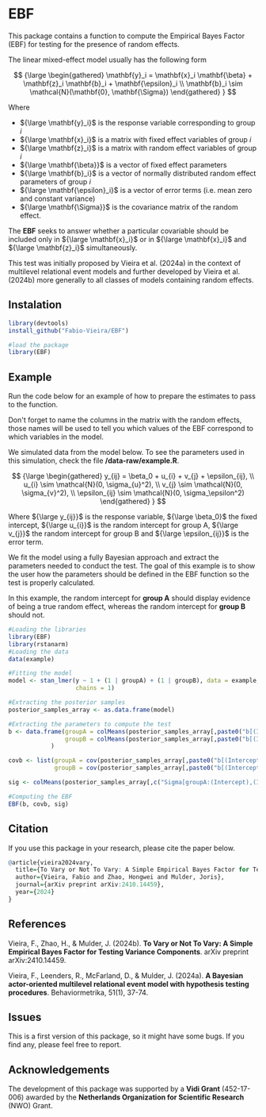 # EBF

This package contains a function to compute the Empirical Bayes Factor (EBF) for testing for the presence of random effects.

The linear mixed-effect model usually has the following form

$$
{\large
\begin{gathered}
\mathbf{y}_i = \mathbf{x}_i \mathbf{\beta} + \mathbf{z}_i \mathbf{b}_i + \mathbf{\epsilon}_i \\
\mathbf{b}_i \sim \mathcal{N}(\mathbf{0}, \mathbf{\Sigma})
\end{gathered}
}
$$

Where

-   ${\large \mathbf{y}_i}$ is the response variable corresponding to group $i$
-   ${\large \mathbf{x}_i}$ is a matrix with fixed effect variables of group $i$
-   ${\large \mathbf{z}_i}$ is a matrix with random effect variables of group $i$
-   ${\large \mathbf{\beta}}$ is a vector of fixed effect parameters
-   ${\large \mathbf{b}_i}$ is a vector of normally distributed random effect parameters of group $i$
-   ${\large \mathbf{\epsilon}_i}$ is a vector of error terms (i.e. mean zero and constant variance)
-   ${\large \mathbf{\Sigma}}$ is the covariance matrix of the random effect.

The **EBF** seeks to answer whether a particular covariable should be included only in ${\large \mathbf{x}_i}$ or in ${\large \mathbf{x}_i}$ and ${\large \mathbf{z}_i}$ simultaneously.

This test was initially proposed by Vieira et al. (2024a) in the context of multilevel relational event models and further developed by Vieira et al. (2024b) more generally to all classes of models containing random effects.

## Instalation

``` r
library(devtools)
install_github("Fabio-Vieira/EBF")

#load the package
library(EBF)
```

## Example

Run the code below for an example of how to prepare the estimates to pass to the function.

Don't forget to name the columns in the matrix with the random effects, those names will be used to tell you which values of the EBF correspond to which variables in the model.

We simulated data from the model below. To see the parameters used in this simulation, check the file **/data-raw/example.R**.

$$
{\large
\begin{gathered}
y_{ij} = \beta_0 + u_{i} + v_{j} + \epsilon_{ij}, \\
u_{i} \sim \mathcal{N}(0, \sigma_{u}^2), \\
v_{j} \sim \mathcal{N}(0, \sigma_{v}^2), \\
\epsilon_{ij} \sim \mathcal{N}(0, \sigma_\epsilon^2)
\end{gathered}
}
$$

Where ${\large y_{ij}}$ is the response variable, ${\large \beta_0}$ the fixed intercept, ${\large u_{i}}$ is the random intercept for group A, ${\large v_{j}}$ the random intercept for group B and ${\large \epsilon_{ij}}$ is the error term.

We fit the model using a fully Bayesian approach and extract the parameters needed to conduct the test. The goal of this example is to show the user how the parameters should be defined in the EBF function so the test is properly calculated.

In this example, the random intercept for **group A** should display evidence of being a true random effect, whereas the random intercept for **group B** should not.

``` r
#Loading the libraries
library(EBF)
library(rstanarm)
#Loading the data
data(example)

#Fitting the model
model <- stan_lmer(y ~ 1 + (1 | groupA) + (1 | groupB), data = example,
                   chains = 1)

#Extracting the posterior samples
posterior_samples_array <- as.data.frame(model)

#Extracting the parameters to compute the test
b <- data.frame(groupA = colMeans(posterior_samples_array[,paste0("b[(Intercept) groupA:", 1:10, "]")]), #group A
                groupB = colMeans(posterior_samples_array[,paste0("b[(Intercept) groupB:", 1:10, "]")]) #group B
            )

covb <- list(groupA = cov(posterior_samples_array[,paste0("b[(Intercept) groupA:", 1:10, "]")]),
             groupB = cov(posterior_samples_array[,paste0("b[(Intercept) groupB:", 1:10, "]")]))

sig <- colMeans(posterior_samples_array[,c("Sigma[groupA:(Intercept),(Intercept)]","Sigma[groupB:(Intercept),(Intercept)]")])

#Computing the EBF
EBF(b, covb, sig)
```

## Citation

If you use this package in your research, please cite the paper below.

``` r
@article{vieira2024vary,
  title={To Vary or Not To Vary: A Simple Empirical Bayes Factor for Testing Variance Components},
  author={Vieira, Fabio and Zhao, Hongwei and Mulder, Joris},
  journal={arXiv preprint arXiv:2410.14459},
  year={2024}
}
```

## References

Vieira, F., Zhao, H., & Mulder, J. (2024b). **To Vary or Not To Vary: A Simple Empirical Bayes Factor for Testing Variance Components**. arXiv preprint arXiv:2410.14459.

Vieira, F., Leenders, R., McFarland, D., & Mulder, J. (2024a). **A Bayesian actor-oriented multilevel relational event model with hypothesis testing procedures**. Behaviormetrika, 51(1), 37-74.

## Issues

This is a first version of this package, so it might have some bugs. If you find any, please feel free to report.

## Acknowledgements

The development of this package was supported by a **Vidi Grant** (452-17-006) awarded by the **Netherlands Organization for Scientific Research** (NWO) Grant.
